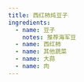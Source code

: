 ```yaml
---
title: 西红柿炖豆子
ingredients:
  - name: 豆子
    notes: 推荐海军豆
  - name: 西红柿
  - name: 其他蔬菜
  - name: 大蒜
  - name: 肉
---
```

